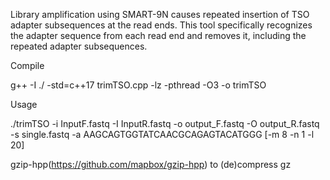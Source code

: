 Library amplification using SMART-9N causes repeated insertion of TSO adapter subsequences at the read ends. This tool specifically recognizes the adapter sequence from each read end and removes it, including the repeated adapter subsequences.



Compile

g++ -I ./ -std=c++17 trimTSO.cpp -lz -pthread -O3 -o trimTSO


Usage

./trimTSO -i InputF.fastq -I InputR.fastq -o output_F.fastq -O output_R.fastq -s single.fastq -a AAGCAGTGGTATCAACGCAGAGTACATGGG [-m 8 -n 1 -l 20]


gzip-hpp(https://github.com/mapbox/gzip-hpp) to (de)compress gz
